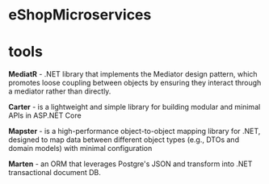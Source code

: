 # eShopMicroservices

# tools
**MediatR** - .NET library that implements the Mediator design pattern, which promotes loose coupling between objects by ensuring they interact through a mediator rather than directly.

**Carter** - is a lightweight and simple library for building modular and minimal APIs in ASP.NET Core

**Mapster** - is a high-performance object-to-object mapping library for .NET, designed to map data between different object types (e.g., DTOs and domain models) with minimal configuration

**Marten** - an ORM that leverages Postgre's JSON and transform into .NET transactional document DB.
